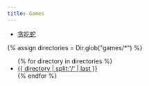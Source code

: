 ```yaml
---
title: Games
---
```


- [贪吃蛇](/games/snake)

{% assign directories = Dir.glob("games/*") %}

<ul>
  {% for directory in directories %}
      <li><a href="{{ site.baseurl }}/{{ directory | split:'/' | last }}">{{ directory | split:'/' | last }}</a></li>
  {% endfor %}
</ul>
